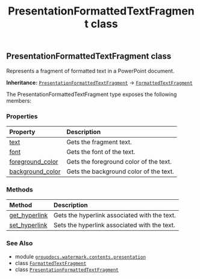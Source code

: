 ﻿---
title: PresentationFormattedTextFragment class
second_title: GroupDocs.Watermark for Python via .NET API References
description: 
type: docs
url: /python-net/groupdocs.watermark.contents.presentation/presentationformattedtextfragment/
is_root: false
weight: 70
---

## PresentationFormattedTextFragment class

Represents a fragment of formatted text in a PowerPoint document.



**Inheritance:** [`PresentationFormattedTextFragment`](/watermark/python-net/groupdocs.watermark.contents.presentation/presentationformattedtextfragment) → 
[`FormattedTextFragment`](/watermark/python-net/groupdocs.watermark.search/formattedtextfragment)



The PresentationFormattedTextFragment type exposes the following members:

### Properties
| Property | Description |
| :- | :- |
| [text](/watermark/python-net/groupdocs.watermark.contents.presentation/presentationformattedtextfragment/text) | Gets the fragment text. |
| [font](/watermark/python-net/groupdocs.watermark.contents.presentation/presentationformattedtextfragment/font) | Gets the font of the text. |
| [foreground_color](/watermark/python-net/groupdocs.watermark.contents.presentation/presentationformattedtextfragment/foreground_color) | Gets the foreground color of the text. |
| [background_color](/watermark/python-net/groupdocs.watermark.contents.presentation/presentationformattedtextfragment/background_color) | Gets the background color of the text. |


### Methods
| Method | Description |
| :- | :- |
| [get_hyperlink](/watermark/python-net/groupdocs.watermark.contents.presentation/presentationformattedtextfragment/get_hyperlink/#groupdocs.watermark.contents.presentation.PresentationHyperlinkActionType) | Gets the hyperlink associated with the text. |
| [set_hyperlink](/watermark/python-net/groupdocs.watermark.contents.presentation/presentationformattedtextfragment/set_hyperlink/#groupdocs.watermark.contents.presentation.PresentationHyperlinkActionType-str) | Sets the hyperlink associated with the text. |



### See Also
* module [`groupdocs.watermark.contents.presentation`](..)
* class [`FormattedTextFragment`](/watermark/python-net/groupdocs.watermark.search/formattedtextfragment)
* class [`PresentationFormattedTextFragment`](/watermark/python-net/groupdocs.watermark.contents.presentation/presentationformattedtextfragment)
